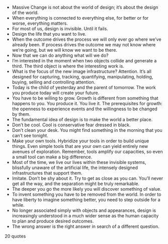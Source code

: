  - Massive Change is not about the world of design; it’s about the design of the world.
 - When everything is connected to everything else, for better or for worse, everything matters.
 - For most of us, design is invisible. Until it fails.
 - Design the life that you want to live.
 - When the outcome drives the process we will only ever go where we’ve already been. If process drives the outcome we may not know where we’re going, but we will know we want to be there.
 - Now that we can do anything what will we do?
 - I’m interested in the moment when two objects collide and generate a third. The third object is where the interesting work is.
 - What is the focus of the new image infrastructure? Attention. It’s all designed for capturing, tracking, quantifying, manipulating, holding, buying, selling and controlling attention.
 - Today is the child of yesterday and the parent of tomorrow. The work you produce today will create your future.
 - You have to be willing to grow. Growth is different from something that happens to you. You produce it. You live it. The prerequisites for growth: the openness to experience events and the willingness to be changed by them.
 - The fundamental idea of design is to make the world a better place.
 - Don’t be cool. Cool is conservative fear dressed in black.
 - Don’t clean your desk. You might find something in the morning that you can’t see tonight.
 - Make your own tools. Hybridize your tools in order to build unique things. Even simple tools that are your own can yield entirely new avenues of exploration. Remember, tools amplify our capacities, so even a small tool can make a big difference.
 - Most of the time, we live our lives within these invisible systems, blissfully unaware of the artificial life, the intensely designed infrastructures that support them.
 - Imitate. Don’t be shy about it. Try to get as close as you can. You’ll never get all the way, and the separation might be truly remarkable.
 - The deeper you go the more likely you will discover something of value.
 - To invent something you have to be removed from the world. In order to have liberty to imagine something better, you need to step outside for a while.
 - No longer associated simply with objects and appearances, design is increasingly understood in a much wider sense as the human capacity to plan and produce desired outcomes.
 - The wrong answer is the right answer in search of a different question.

20 quotes